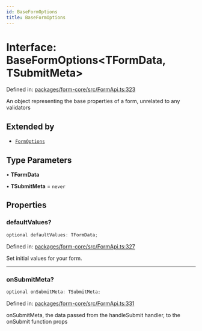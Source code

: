 ```yaml
---
id: BaseFormOptions
title: BaseFormOptions
---
```


<!-- DO NOT EDIT: this page is autogenerated from the type comments -->

# Interface: BaseFormOptions\<TFormData, TSubmitMeta\>

Defined in: [packages/form-core/src/FormApi.ts:323](https://github.com/TanStack/form/blob/main/packages/form-core/src/FormApi.ts#L323)

An object representing the base properties of a form, unrelated to any validators

## Extended by

- [`FormOptions`](../formoptions.md)

## Type Parameters

• **TFormData**

• **TSubmitMeta** = `never`

## Properties

### defaultValues?

```ts
optional defaultValues: TFormData;
```

Defined in: [packages/form-core/src/FormApi.ts:327](https://github.com/TanStack/form/blob/main/packages/form-core/src/FormApi.ts#L327)

Set initial values for your form.

---

### onSubmitMeta?

```ts
optional onSubmitMeta: TSubmitMeta;
```

Defined in: [packages/form-core/src/FormApi.ts:331](https://github.com/TanStack/form/blob/main/packages/form-core/src/FormApi.ts#L331)

onSubmitMeta, the data passed from the handleSubmit handler, to the onSubmit function props
